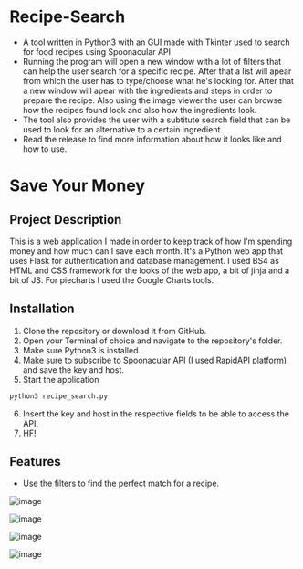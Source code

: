 # Recipe-Search
- A tool written in Python3 with an GUI made with Tkinter used to search for food recipes using Spoonacular API 
- Running the program will open a new window with a lot of filters that can help the user search for a specific recipe. After that a list will apear from which the user has to type/choose what he's looking for. After that a new window will apear with the ingredients and steps in order to prepare the recipe. Also using the image viewer the user can browse how the recipes found look and also how the ingredients look. 
- The tool also provides the user with a subtitute search field that can be used to look for an alternative to a certain ingredient.
- Read the release to find more information about how it looks like and how to use.
# Save Your Money
## Project Description
This is a web application I made in order to keep track of how I'm spending money and how much can I save each month. It's a Python web app that uses Flask for authentication and database management. I used BS4 as HTML and CSS framework for the looks of the web app, a bit of jinja and a bit of JS. For piecharts I used the Google Charts tools.

## Installation
1. Clone the repository or download it from GitHub.
2. Open your Terminal of choice and navigate to the repository's folder.
3. Make sure Python3 is installed.
4. Make sure to subscribe to Spoonacular API (I used RapidAPI platform) and save the key and host.
5. Start the application 
```markdown
python3 recipe_search.py
```
6. Insert the key and host in the respective fields to be able to access the API.
5. HF!

## Features
- Use the filters to find the perfect match for a recipe.

![image](https://user-images.githubusercontent.com/59118744/185739074-510cd49b-48cd-4efe-b777-f434f3309d03.png)

![image](https://user-images.githubusercontent.com/59118744/185739146-6830e0b8-0a08-446c-93f9-d9cde892f1da.png)

![image](https://user-images.githubusercontent.com/59118744/185739158-4c366266-f08f-4fa2-bf13-96ecb01d87b1.png)

![image](https://user-images.githubusercontent.com/59118744/185739209-9d4cbeca-dc6f-407b-b628-546c5e493881.png)

